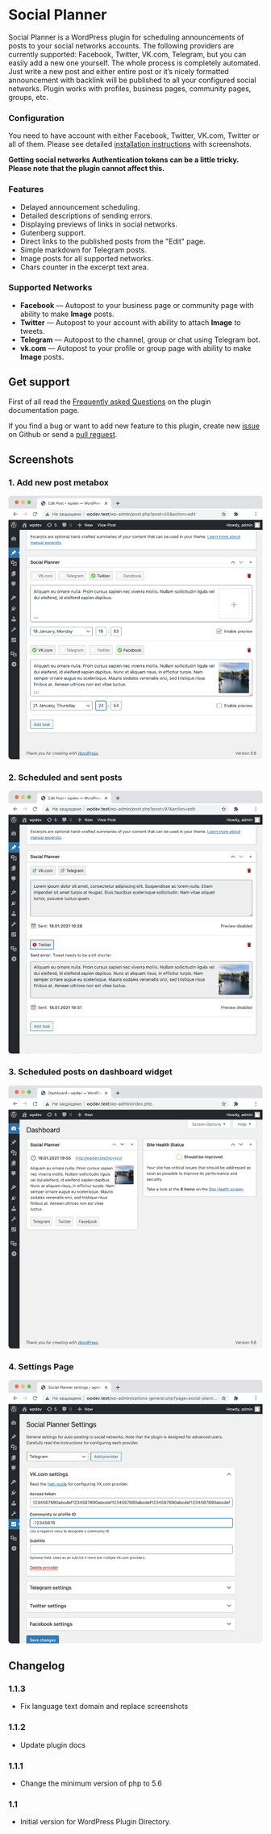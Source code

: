 # Social Planner #
Social Planner is a WordPress plugin for scheduling announcements of posts to your social networks accounts. The following providers are currently supported: Facebook, Twitter, VK.com, Telegram, but you can easily add a new one yourself.
The whole process is completely automated. Just write a new post and either entire post or it’s nicely formatted announcement with backlink will be published to all your configured social networks. Plugin works with profiles, business pages, community pages, groups, etc.

### Configuration ###
You need to have account with either Facebook, Twitter, VK.com, Twitter or all of them.
Please see detailed [installation instructions](https://antonlukin.github.io/social-planner) with screenshots.

**Getting social networks Authentication tokens can be a little tricky. Please note that the plugin cannot affect this.**

### Features ###
* Delayed announcement scheduling.
* Detailed descriptions of sending errors.
* Displaying previews of links in social networks.
* Gutenberg support.
* Direct links to the published posts from the "Edit" page.
* Simple markdown for Telegram posts.
* Image posts for all supported networks.
* Chars counter in the excerpt text area.

### Supported Networks ###
* **Facebook** — Autopost to your business page or community page with ability to make **Image** posts.
* **Twitter** — Autopost to your account with ability to attach **Image** to tweets.
* **Telegram** — Autopost to the channel, group or chat using Telegram bot.
* **vk.com** — Autopost to your profile or group page with ability to make **Image** posts.

## Get support ##
First of all read the [Frequently asked Questions](https://antonlukin.github.io/social-planner/#faq) on the plugin documentation page.

If you find a bug or want to add new feature to this plugin, create new [issue](https://github.com/antonlukin/social-planner/issues) on Github or send a [pull reguest](https://github.com/antonlukin/social-planner/pulls).

## Screenshots ##
### 1. Add new post metabox ###
![Add new post metabox](https://github.com/antonlukin/social-planner/blob/master/.wordpress-org/screenshot-1.png?raw=true)

### 2. Scheduled and sent posts ###
![Scheduled and sent posts](https://github.com/antonlukin/social-planner/blob/master/.wordpress-org/screenshot-2.png?raw=true)

### 3. Scheduled posts on dashboard widget ###
![Scheduled posts on dashboard widget](https://github.com/antonlukin/social-planner/blob/master/.wordpress-org/screenshot-3.png?raw=true)

### 4. Settings Page ###
![Settings Page](https://github.com/antonlukin/social-planner/blob/master/.wordpress-org/screenshot-4.png?raw=true)


## Changelog ##

### 1.1.3 ###
* Fix language text domain and replace screenshots

### 1.1.2 ###
* Update plugin docs

### 1.1.1 ###
* Change the minimum version of php to 5.6

### 1.1 ###
* Initial version for WordPress Plugin Directory.
